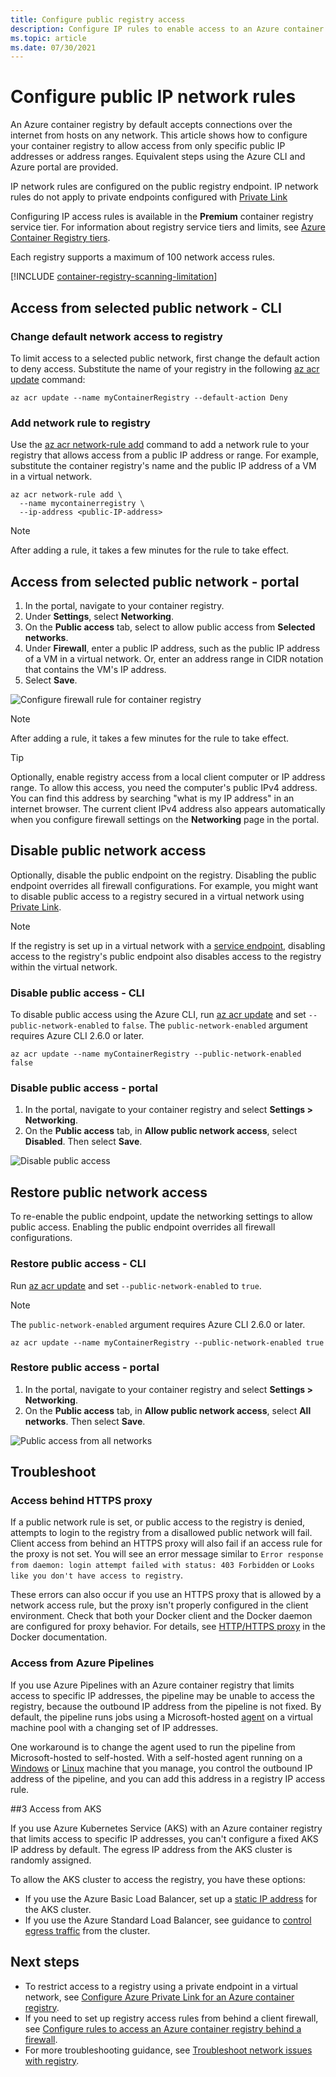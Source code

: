 ```yaml
---
title: Configure public registry access
description: Configure IP rules to enable access to an Azure container registry from selected public IP addresses or address ranges.
ms.topic: article
ms.date: 07/30/2021
---
```


# Configure public IP network rules

An Azure container registry by default accepts connections over the internet from hosts on any network. This article shows how to configure your container registry to allow access from only specific public IP addresses or address ranges. Equivalent steps using the Azure CLI and Azure portal are provided.

IP network rules are configured on the public registry endpoint. IP network rules do not apply to private endpoints configured with [Private Link](container-registry-private-link.md)

Configuring IP access rules is available in the **Premium** container registry service tier. For information about registry service tiers and limits, see [Azure Container Registry tiers](container-registry-skus.md).

Each registry supports a maximum of 100 network access rules.

[!INCLUDE [container-registry-scanning-limitation](../../includes/container-registry-scanning-limitation.md)]

## Access from selected public network - CLI

### Change default network access to registry

To limit access to a selected public network, first change the default action to deny access. Substitute the name of your registry in the following [az acr update][az-acr-update] command:

```azurecli
az acr update --name myContainerRegistry --default-action Deny
```

### Add network rule to registry

Use the [az acr network-rule add][az-acr-network-rule-add] command to add a network rule to your registry that allows access from a public IP address or range. For example, substitute the container registry's name and the public IP address of a VM in a virtual network.

```azurecli
az acr network-rule add \
  --name mycontainerregistry \
  --ip-address <public-IP-address>
```

> [!NOTE]
> After adding a rule, it takes a few minutes for the rule to take effect.

## Access from selected public network - portal

1. In the portal, navigate to your container registry.
1. Under **Settings**, select **Networking**.
1. On the **Public access** tab, select to allow public access from **Selected networks**.
1. Under **Firewall**, enter a public IP address, such as the public IP address of a VM in a virtual network. Or, enter an address range in CIDR notation that contains the VM's IP address.
1. Select **Save**.

![Configure firewall rule for container registry][acr-access-selected-networks]

> [!NOTE]
> After adding a rule, it takes a few minutes for the rule to take effect.

> [!TIP]
> Optionally, enable registry access from a local client computer or IP address range. To allow this access, you need the computer's public IPv4 address. You can find this address by searching "what is my IP address" in an internet browser. The current client IPv4 address also appears automatically when you configure firewall settings on the **Networking** page in the portal.

## Disable public network access

Optionally, disable the public endpoint on the registry. Disabling the public endpoint overrides all firewall configurations. For example, you might want to disable public access to a registry secured in a virtual network using [Private Link](container-registry-private-link.md).

> [!NOTE]
> If the registry is set up in a virtual network with a [service endpoint](container-registry-vnet.md), disabling access to the registry's public endpoint also disables access to the registry within the virtual network.

### Disable public access - CLI

To disable public access using the Azure CLI, run [az acr update][az-acr-update] and set `--public-network-enabled` to `false`. The `public-network-enabled` argument requires Azure CLI 2.6.0 or later. 

```azurecli
az acr update --name myContainerRegistry --public-network-enabled false
```

### Disable public access - portal

1. In the portal, navigate to your container registry and select **Settings > Networking**.
1. On the **Public access** tab, in **Allow public network access**, select **Disabled**. Then select **Save**.

![Disable public access][acr-access-disabled]


## Restore public network access

To re-enable the public endpoint, update the networking settings to allow public access. Enabling the public endpoint overrides all firewall configurations. 

### Restore public access - CLI

Run [az acr update][az-acr-update] and set `--public-network-enabled` to `true`. 

> [!NOTE]
> The `public-network-enabled` argument requires Azure CLI 2.6.0 or later. 

```azurecli
az acr update --name myContainerRegistry --public-network-enabled true
```

### Restore public access - portal

1. In the portal, navigate to your container registry and select **Settings > Networking**.
1. On the **Public access** tab, in **Allow public network access**, select **All networks**. Then select **Save**.

![Public access from all networks][acr-access-all-networks]

## Troubleshoot

### Access behind HTTPS proxy

If a public network rule is set, or public access to the registry is denied, attempts to login to the registry from a disallowed public network will fail. Client access from behind an HTTPS proxy will also fail if an access rule for the proxy is not set. You will see an error message similar to `Error response from daemon: login attempt failed with status: 403 Forbidden` or `Looks like you don't have access to registry`.

These errors can also occur if you use an HTTPS proxy that is allowed by a network access rule, but the proxy isn't properly configured in the client environment. Check that both your Docker client and the Docker daemon are configured for proxy behavior. For details, see [HTTP/HTTPS proxy](https://docs.docker.com/config/daemon/systemd/#httphttps-proxy) in the Docker documentation.

### Access from Azure Pipelines

If you use Azure Pipelines with an Azure container registry that limits access to specific IP addresses, the pipeline may be unable to access the registry, because the outbound IP address from the pipeline is not fixed. By default, the pipeline runs jobs using a Microsoft-hosted [agent](/azure/devops/pipelines/agents/agents) on a virtual machine pool with a changing set of IP addresses.

One workaround is to change the agent used to run the pipeline from Microsoft-hosted to self-hosted. With a self-hosted agent running on a [Windows](/azure/devops/pipelines/agents/v2-windows) or [Linux](/azure/devops/pipelines/agents/v2-linux) machine that you manage, you control the outbound IP address of the pipeline, and you can add this address in a registry IP access rule.

##3 Access from AKS

If you use Azure Kubernetes Service (AKS) with an Azure container registry that limits access to specific IP addresses, you can't configure a fixed AKS IP address by default. The egress IP address from the AKS cluster is randomly assigned.

To allow the AKS cluster to access the registry, you have these options:

* If you use the Azure Basic Load Balancer, set up a [static IP address](../aks/egress.md) for the AKS cluster. 
* If you use the Azure Standard Load Balancer, see guidance to [control egress traffic](../aks/limit-egress-traffic.md) from the cluster.

## Next steps

* To restrict access to a registry using a private endpoint in a virtual network, see [Configure Azure Private Link for an Azure container registry](container-registry-private-link.md).
* If you need to set up registry access rules from behind a client firewall, see [Configure rules to access an Azure container registry behind a firewall](container-registry-firewall-access-rules.md).
* For more troubleshooting guidance, see [Troubleshoot network issues with registry](container-registry-troubleshoot-access.md).

[az-acr-login]: /cli/azure/acr#az_acr_login
[az-acr-network-rule-add]: /cli/azure/acr/network-rule/#az_acr_network_rule_add
[az-acr-network-rule-remove]: /cli/azure/acr/network-rule/#az_acr_network_rule_remove
[az-acr-network-rule-list]: /cli/azure/acr/network-rule/#az_acr_network_rule_list
[az-acr-run]: /cli/azure/acr#az_acr_run
[az-acr-update]: /cli/azure/acr#az_acr_update
[quickstart-portal]: container-registry-get-started-portal.md
[quickstart-cli]: container-registry-get-started-azure-cli.md
[azure-portal]: https://portal.azure.com

[acr-access-selected-networks]: ./media/container-registry-access-selected-networks/acr-access-selected-networks.png
[acr-access-disabled]: ./media/container-registry-access-selected-networks/acr-access-disabled.png
[acr-access-all-networks]: ./media/container-registry-access-selected-networks/acr-access-all-networks.png
